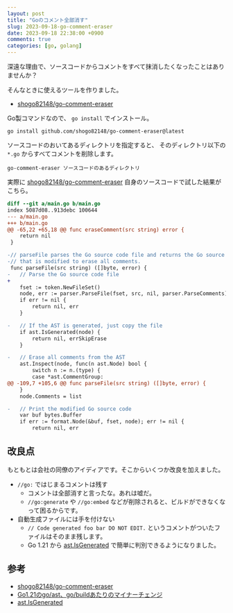 ```yaml
---
layout: post
title: "Goのコメント全部消す"
slug: 2023-09-18-go-comment-eraser
date: 2023-09-18 22:38:00 +0900
comments: true
categories: [go, golang]
---
```


深遠な理由で、ソースコードからコメントをすべて抹消したくなったことはありませんか？

そんなときに使えるツールを作りました。

- [shogo82148/go-comment-eraser](https://github.com/shogo82148/go-comment-eraser)

Go製コマンドなので、 `go install` でインストール。

```console
go install github.com/shogo82148/go-comment-eraser@latest
```

ソースコードのおいてあるディレクトリを指定すると、
そのディレクトリ以下の `*.go` からすべてコメントを削除します。

```console
go-comment-eraser ソースコードのあるディレクトリ
```

実際に [shogo82148/go-comment-eraser](https://github.com/shogo82148/go-comment-eraser) 自身のソースコードで試した結果がこちら。

```diff
diff --git a/main.go b/main.go
index 5087d08..913debc 100644
--- a/main.go
+++ b/main.go
@@ -65,22 +65,18 @@ func eraseComment(src string) error {
 	return nil
 }

-// parseFile parses the Go source code file and returns the Go source
-// that is modified to erase all comments.
 func parseFile(src string) ([]byte, error) {
-	// Parse the Go source code file
+
 	fset := token.NewFileSet()
 	node, err := parser.ParseFile(fset, src, nil, parser.ParseComments)
 	if err != nil {
 		return nil, err
 	}

-	// If the AST is generated, just copy the file
 	if ast.IsGenerated(node) {
 		return nil, errSkipErase
 	}

-	// Erase all comments from the AST
 	ast.Inspect(node, func(n ast.Node) bool {
 		switch n := n.(type) {
 		case *ast.CommentGroup:
@@ -109,7 +105,6 @@ func parseFile(src string) ([]byte, error) {
 	}
 	node.Comments = list

-	// Print the modified Go source code
 	var buf bytes.Buffer
 	if err := format.Node(&buf, fset, node); err != nil {
 		return nil, err
```

## 改良点

もともとは会社の同僚のアイディアです。そこからいくつか改良を加えました。

- `//go:` ではじまるコメントは残す
  - コメントは全部消すと言ったな。あれは嘘だ。
  - `//go:generate` や `//go:embed` などが削除されると、ビルドができなくなって困るからです。
- 自動生成ファイルには手を付けない
  - `// Code generated foo bar DO NOT EDIT.` というコメントがついたファイルはそのまま残します。
  - Go 1.21 から [ast.IsGenerated](https://pkg.go.dev/go/ast#IsGenerated) で簡単に判別できるようになりました。

## 参考

- [shogo82148/go-comment-eraser](https://github.com/shogo82148/go-comment-eraser)
- [Go1.21のgo/ast、go/buildあたりのマイナーチェンジ ](https://future-architect.github.io/articles/20230801a/)
- [ast.IsGenerated](https://pkg.go.dev/go/ast#IsGenerated)
